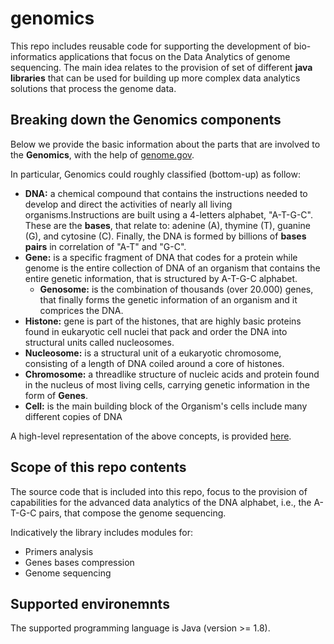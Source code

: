 # genomics
This repo includes reusable code for supporting the development of bio-informatics applications that focus on the Data Analytics of genome sequencing.
The main idea relates to the provision of set of different **java libraries** that can be used for building up more complex data analytics solutions that process the genome data.

## Breaking down the Genomics components
Below we provide the basic information about the parts that are involved to the **Genomics**, with the help of [genome.gov](https://www.genome.gov/about-genomics/fact-sheets/A-Brief-Guide-to-Genomics). 

In particular, Genomics could roughly classified (bottom-up) as follow: 
- **DNA:** a chemical compound that contains the instructions needed to develop and direct the activities of nearly all living organisms.Instructions are built using a 4-letters alphabet, "A-T-G-C". These are the **bases**, that relate to: adenine (A), thymine (T), guanine (G), and cytosine (C). Finally, the DNA is formed by billions of **bases pairs** in correlation of "A-T" and "G-C".
- **Gene:** is a specific fragment of DNA that codes for a protein while genome is the entire collection of DNA of an organism that contains the entire genetic information, that is structured by A-T-G-C alphabet.
  - **Genosome:** is the combination of thousands (over 20.000) genes, that finally forms the genetic information of an organism and it comprices the DNA. 
- **Histone:** gene is part of the histones, that are highly basic proteins found in eukaryotic cell nuclei that pack and order the DNA into structural units called nucleosomes. 
- **Nucleosome:** is a structural unit of a eukaryotic chromosome, consisting of a length of DNA coiled around a core of histones.
- **Chromosome:** a threadlike structure of nucleic acids and protein found in the nucleus of most living cells, carrying genetic information in the form of **Genes**.
 - **Cell:** is the main building block of the Organism's cells include many different copies of DNA

A high-level representation of the above concepts, is provided [here](https://www.genome.gov/sites/default/files/inline-images/brief_genomics_0.jpg).

## Scope of this repo contents
The source code that is included into this repo, focus to the provision of capabilities for the advanced data analytics of the DNA alphabet, i.e., the A-T-G-C pairs, that compose the genome sequencing.

Indicatively the library includes modules for:
- Primers analysis
- Genes bases compression
- Genome sequencing

## Supported environemnts
The supported programming language is Java (version >= 1.8).
